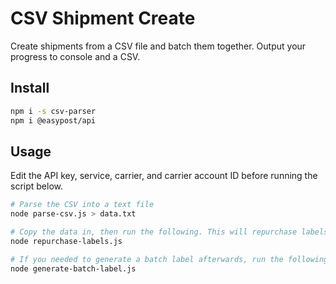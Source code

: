 # CSV Shipment Create

Create shipments from a CSV file and batch them together. Output your progress to console and a CSV.

## Install

```bash
npm i -s csv-parser
npm i @easypost/api
```

## Usage

Edit the API key, service, carrier, and carrier account ID before running the script below.

```bash
# Parse the CSV into a text file
node parse-csv.js > data.txt

# Copy the data in, then run the following. This will repurchase labels and batch them together, outputing each shipment ID to an output.csv file.
node repurchase-labels.js

# If you needed to generate a batch label afterwards, run the following:
node generate-batch-label.js
```
